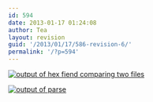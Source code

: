 ```yaml
---
id: 594
date: 2013-01-17 01:24:08
author: Tea
layout: revision
guid: '/2013/01/17/586-revision-6/'
permalink: '/?p=594'
---
```


[![output of hex fiend comparing two files](/blog/wp-content/uploads/2013/01/hexfiend-286x300.png)](/?attachment_id=587)

[![output of parse](/blog/wp-content/uploads/2013/01/parse_output-300x273.png)](/?attachment_id=588)